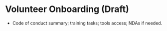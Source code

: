 # Volunteer Onboarding (Draft)

- Code of conduct summary; training tasks; tools access; NDAs if needed.
